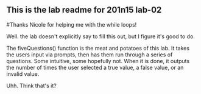 ## This is the lab readme for 201n15 lab-02
#Thanks Nicole for helping me with the while loops! 

Well. the lab doesn't explicitly say to fill this out, but I figure it's good to do. 

The fiveQuestions() function is the meat and potatoes of this lab. It takes the users input via prompts, then has them run through a series of questions. Some intuitive, some hopefully not. When it is done, it outputs the number of times the user selected a true value, a false value, or an invalid value.

Uhh. Think that's it?
